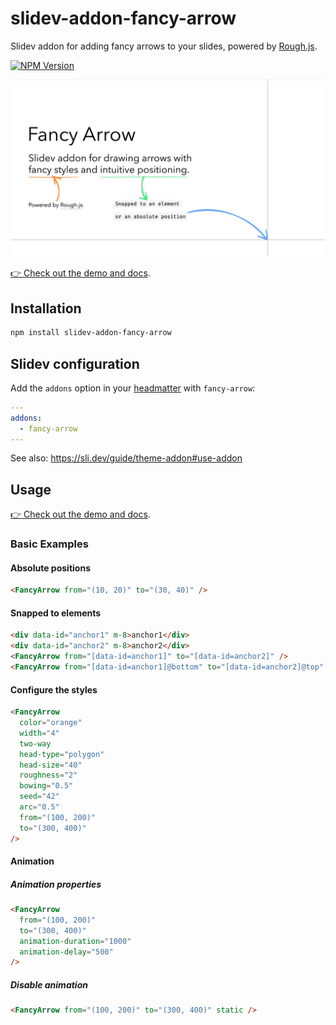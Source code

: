 # slidev-addon-fancy-arrow

Slidev addon for adding fancy arrows to your slides, powered by [Rough.js](https://roughjs.com/).

[![NPM Version](https://img.shields.io/npm/v/slidev-addon-fancy-arrow)](https://www.npmjs.com/package/slidev-addon-fancy-arrow)

[![Cover image](./assets/cover.png)](https://whitphx.github.io/slidev-addon-fancy-arrow/)

[👉 Check out the demo and docs](https://whitphx.github.io/slidev-addon-fancy-arrow/).

## Installation

```bash
npm install slidev-addon-fancy-arrow
```

## Slidev configuration

Add the `addons` option in your [headmatter](https://sli.dev/custom/#headmatter) with `fancy-arrow`:

```yml
---
addons:
  - fancy-arrow
---
```

See also: https://sli.dev/guide/theme-addon#use-addon

## Usage

[👉 Check out the demo and docs](https://whitphx.github.io/slidev-addon-fancy-arrow/).

### Basic Examples

#### Absolute positions

```html
<FancyArrow from="(10, 20)" to="(30, 40)" />
```

#### Snapped to elements

```html
<div data-id="anchor1" m-8>anchor1</div>
<div data-id="anchor2" m-8>anchor2</div>
<FancyArrow from="[data-id=anchor1]" to="[data-id=anchor2]" />
<FancyArrow from="[data-id=anchor1]@bottom" to="[data-id=anchor2]@top" />
```

#### Configure the styles

```html
<FancyArrow
  color="orange"
  width="4"
  two-way
  head-type="polygon"
  head-size="40"
  roughness="2"
  bowing="0.5"
  seed="42"
  arc="0.5"
  from="(100, 200)"
  to="(300, 400)"
/>
```

#### Animation

##### Animation properties

```html
<FancyArrow
  from="(100, 200)"
  to="(300, 400)"
  animation-duration="1000"
  animation-delay="500"
/>
```

##### Disable animation

```html
<FancyArrow from="(100, 200)" to="(300, 400)" static />
```
